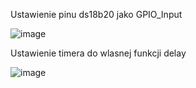 


Ustawienie pinu ds18b20 jako GPIO_Input

![image](https://github.com/Wneq1/DS18B20_Lib/assets/127328405/d604ee38-b761-4e4a-b495-0342821cbfb2)

Ustawienie timera do wlasnej funkcji delay

![image](https://github.com/Wneq1/DS18B20_Lib/assets/127328405/91f15287-0ef5-4550-afcc-ee3e1b1e2d9d)


